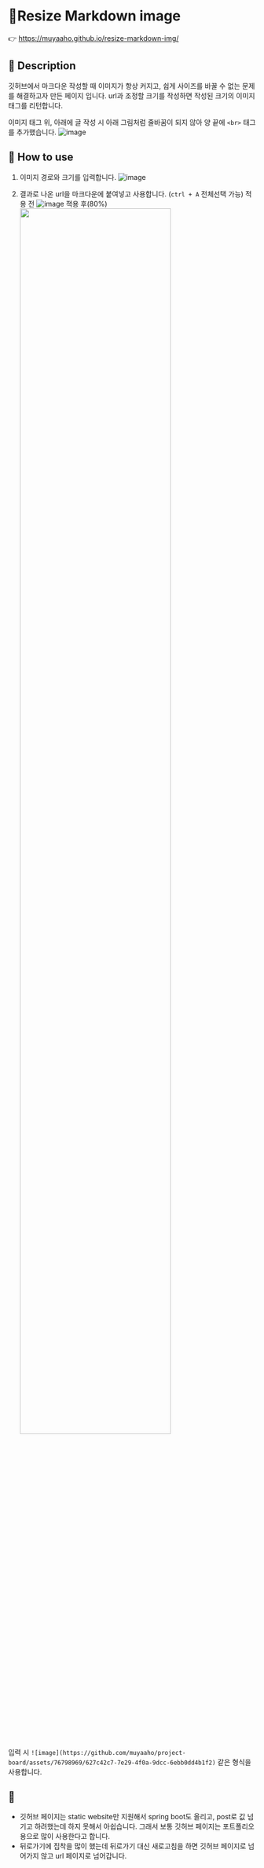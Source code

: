 # 📏Resize Markdown image


👉 https://muyaaho.github.io/resize-markdown-img/ 

## 📖 Description
깃허브에서 마크다운 작성할 때 이미지가 항상 커지고, 쉽게 사이즈를 바꿀 수 없는 문제를 해결하고자 만든 페이지 입니다.
url과 조정할 크기를 작성하면 작성된 크기의 이미지 태그를 리턴합니다.

이미지 태그 위, 아래에 글 작성 시 아래 그림처럼 줄바꿈이 되지 않아 양 끝에 `<br>` 태그를 추가했습니다.
![image](https://github.com/muyaaho/resize-markdown-img/assets/76798969/952fe589-155b-400f-ba95-81c3bec39d48)


## 🐥 How to use


1. 이미지 경로와 크기를 입력합니다.
   ![image](https://github.com/muyaaho/resize-markdown-img/assets/76798969/5a7dbce7-66b8-43ad-b3bb-56554a009798)
   
2. 결과로 나온 url을 마크다운에 붙여넣고 사용합니다. (`ctrl + A` 전체선택 가능)
   적용 전
   ![image](https://github.com/muyaaho/resize-markdown-img/assets/76798969/6f92fdf6-bb1b-4832-acae-5163b9ad8534)
   젹용 후(80%) <br>
   <img src=https://github.com/muyaaho/resize-markdown-img/assets/76798969/6f92fdf6-bb1b-4832-acae-5163b9ad8534 width="80%" height="80%"/>

입력 시 `![image](https://github.com/muyaaho/project-board/assets/76798969/627c42c7-7e29-4f0a-9dcc-6ebb0dd4b1f2)` 같은 형식을 사용합니다.


## 🔎 
- 깃허브 페이지는 static website만 지원해서 spring boot도 올리고, post로 값 넘기고 하려했는데 하지 못해서 아쉽습니다. 그래서 보통 깃허브 페이지는 포트폴리오 용으로 많이 사용한다고 합니다.
- 뒤로가기에 집착을 많이 했는데 뒤로가기 대신 새로고침을 하면 깃허브 페이지로 넘어가지 않고 url 페이지로 넘어갑니다.
